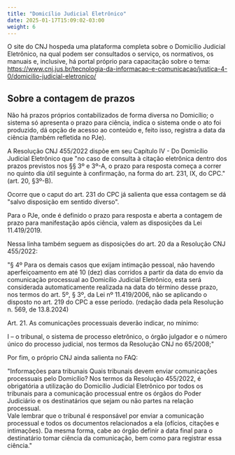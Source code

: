 ```yaml
---
title: "Domicílio Judicial Eletrônico"
date: 2025-01-17T15:09:02-03:00
weight: 6
---
```



O site do CNJ hospeda uma plataforma completa sobre o Domicílio Judicial Eletrônico, na qual podem ser consultados o serviço, os normativos, os manuais e, inclusive, há portal próprio para capacitação sobre o tema: https://www.cnj.jus.br/tecnologia-da-informacao-e-comunicacao/justica-4-0/domicilio-judicial-eletronico/

## Sobre a contagem de prazos

Não há prazos próprios contabilizados de forma diversa no Domicílio; o sistema só apresenta o prazo para ciência, indica o sistema onde o ato foi produzido, dá opção de acesso ao conteúdo e, feito isso, registra a data da ciência (também refletida no PJe).

A Resolução CNJ 455/2022 dispõe em seu Capítulo IV - Do Domicílio Judicial Eletrônico que "no caso de consulta à citação eletrônica dentro dos prazos previstos nos §§ 3º e 3º-A, o prazo para resposta começa a correr no quinto dia útil seguinte à confirmação, na forma do art. 231, IX, do CPC." (art. 20, §3º-B).

Ocorre que o caput do art. 231 do CPC já salienta que essa contagem se dá "salvo disposição em sentido diverso".

Para o PJe, onde é definido o prazo para resposta e aberta a contagem de prazo para manifestação após ciência, valem as disposições da Lei 11.419/2019. 

Nessa linha também seguem as disposições do art. 20 da a Resolução CNJ 455/2022:

"§ 4º Para os demais casos que exijam intimação pessoal, não havendo aperfeiçoamento em até 10 (dez) dias corridos a partir da data do envio da comunicação processual ao Domicílio Judicial Eletrônico, esta será considerada automaticamente realizada na data do término desse prazo, nos termos do art. 5º, § 3º, da Lei nº 11.419/2006, não se aplicando o disposto no art. 219 do CPC a esse período.  (redação dada pela Resolução n. 569, de 13.8.2024)

Art. 21. As comunicações processuais deverão indicar, no mínimo:

I – o tribunal, o sistema de processo eletrônico, o órgão julgador e o número único do processo judicial, nos termos da Resolução CNJ no 65/2008;"

Por fim, o próprio CNJ ainda salienta no FAQ:

"Informações para tribunais
Quais tribunais devem enviar comunicações processuais pelo Domicílio?
Nos termos da Resolução 455/2022, é obrigatória a utilização do Domicílio Judicial Eletrônico por todos os tribunais para a comunicação processual entre os órgãos do Poder Judiciário e os destinatários que sejam ou não partes na relação processual.  
Vale lembrar que o tribunal é responsável por enviar a comunicação processual e todos os documentos relacionados a ela (ofícios, citações e intimações). Da mesma forma, cabe ao órgão definir a data final para o destinatário tomar ciência da comunicação, bem como para registrar essa ciência."
